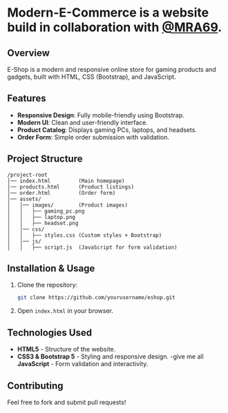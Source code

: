 # Modern-E-Commerce is a website build in collaboration with [@MRA69](https://github.com/MRA69).
## Overview
E-Shop is a modern and responsive online store for gaming products and gadgets, built with HTML, CSS (Bootstrap), and JavaScript.

## Features
- **Responsive Design**: Fully mobile-friendly using Bootstrap.
- **Modern UI**: Clean and user-friendly interface.
- **Product Catalog**: Displays gaming PCs, laptops, and headsets.
- **Order Form**: Simple order submission with validation.

## Project Structure
```
/project-root
│── index.html         (Main homepage)
│── products.html      (Product listings)
│── order.html         (Order form)
│── assets/
│   │── images/        (Product images)
│   │   ├── gaming_pc.png
│   │   ├── laptop.png
│   │   ├── headset.png
│   │── css/
│   │   ├── styles.css (Custom styles + Bootstrap)
│   │── js/
│   │   ├── script.js  (JavaScript for form validation)
```

## Installation & Usage
1. Clone the repository:
   ```sh
   git clone https://github.com/yourusername/eshop.git
   ```
2. Open `index.html` in your browser.

## Technologies Used
- **HTML5** - Structure of the website.
- **CSS3 & Bootstrap 5** - Styling and responsive design.
-give me all  **JavaScript** - Form validation and interactivity.

## Contributing
Feel free to fork and submit pull requests!
